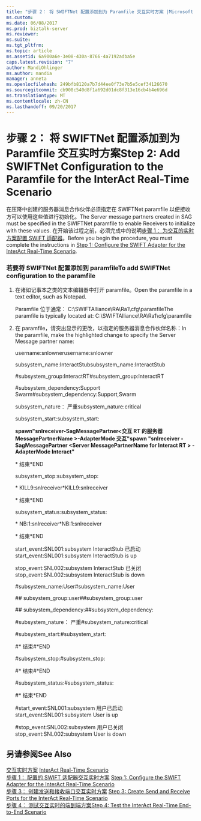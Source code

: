 ```yaml
---
title: "步骤 2： 将 SWIFTNet 配置添加到为 Paramfile 交互实时方案 |Microsoft 文档"
ms.custom: 
ms.date: 06/08/2017
ms.prod: biztalk-server
ms.reviewer: 
ms.suite: 
ms.tgt_pltfrm: 
ms.topic: article
ms.assetid: 6a900a6e-3e08-430a-8766-4a7192adba5e
caps.latest.revision: "7"
author: MandiOhlinger
ms.author: mandia
manager: anneta
ms.openlocfilehash: 249bfb8120a7b7d44ee0f73e7b5e5cef34126670
ms.sourcegitcommit: cb908c540d8f1a692d01dc8f313e16cb4b4e696d
ms.translationtype: MT
ms.contentlocale: zh-CN
ms.lasthandoff: 09/20/2017
---
```

# <a name="step-2-add-swiftnet-configuration-to-the-paramfile-for-the-interact-real-time-scenario"></a><span data-ttu-id="bd2ea-102">步骤 2： 将 SWIFTNet 配置添加到为 Paramfile 交互实时方案</span><span class="sxs-lookup"><span data-stu-id="bd2ea-102">Step 2: Add SWIFTNet Configuration to the Paramfile for the InterAct Real-Time Scenario</span></span>
<span data-ttu-id="bd2ea-103">在压降中创建的服务器消息合作伙伴必须指定在 SWIFTNet paramfile 以便接收方可以使用这些值进行初始化。</span><span class="sxs-lookup"><span data-stu-id="bd2ea-103">The Server message partners created in SAG must be specified in the SWIFTNet paramfile to enable Receivers to initialize with these values.</span></span> <span data-ttu-id="bd2ea-104">在开始该过程之前，必须完成中的说明[步骤 1： 为交互的实时方案配置 SWIFT 适配器](../../adapters-and-accelerators/fileact-interact/step-1-configure-the-swift-adapter-for-the-interact-real-time-scenario.md)。</span><span class="sxs-lookup"><span data-stu-id="bd2ea-104">Before you begin the procedure, you must complete the instructions in [Step 1: Configure the SWIFT Adapter for the InterAct Real-Time Scenario](../../adapters-and-accelerators/fileact-interact/step-1-configure-the-swift-adapter-for-the-interact-real-time-scenario.md).</span></span>  
  
### <a name="to-add-swiftnet-configuration-to-the-paramfile"></a><span data-ttu-id="bd2ea-105">若要将 SWIFTNet 配置添加到 paramfile</span><span class="sxs-lookup"><span data-stu-id="bd2ea-105">To add SWIFTNet configuration to the paramfile</span></span>  
  
1.  <span data-ttu-id="bd2ea-106">在诸如记事本之类的文本编辑器中打开 paramfile。</span><span class="sxs-lookup"><span data-stu-id="bd2ea-106">Open the paramfile in a text editor, such as Notepad.</span></span>  
  
     <span data-ttu-id="bd2ea-107">Paramfile 位于通常： C:\SWIFTAlliance\RA\Ra1\cfg\paramfile</span><span class="sxs-lookup"><span data-stu-id="bd2ea-107">The paramfile is typically located at: C:\SWIFTAlliance\RA\Ra1\cfg\paramfile</span></span>  
  
2.  <span data-ttu-id="bd2ea-108">在 paramfile，请突出显示的更改，以指定的服务器消息合作伙伴名称：</span><span class="sxs-lookup"><span data-stu-id="bd2ea-108">In the paramfile, make the highlighted change to specify the Server Message partner name:</span></span>  
  
     <span data-ttu-id="bd2ea-109">username:snlowner</span><span class="sxs-lookup"><span data-stu-id="bd2ea-109">username:snlowner</span></span>  
  
     <span data-ttu-id="bd2ea-110">subsystem_name:InteractStub</span><span class="sxs-lookup"><span data-stu-id="bd2ea-110">subsystem_name:InteractStub</span></span>  
  
     <span data-ttu-id="bd2ea-111">\#subsystem_group:InteractRT</span><span class="sxs-lookup"><span data-stu-id="bd2ea-111">\#subsystem_group:InteractRT</span></span>  
  
     <span data-ttu-id="bd2ea-112">\#subsystem_dependency:Support Swarm</span><span class="sxs-lookup"><span data-stu-id="bd2ea-112">\#subsystem_dependency:Support,Swarm</span></span>  
  
     <span data-ttu-id="bd2ea-113">subsystem_nature： 严重</span><span class="sxs-lookup"><span data-stu-id="bd2ea-113">subsystem_nature:critical</span></span>  
  
     <span data-ttu-id="bd2ea-114">subsystem_start:</span><span class="sxs-lookup"><span data-stu-id="bd2ea-114">subsystem_start:</span></span>  
  
     <span data-ttu-id="bd2ea-115">**spawn"snlreceiver-SagMessagePartner\<交互 RT 的服务器 MessagePartnerName >-AdapterMode 交互"**</span><span class="sxs-lookup"><span data-stu-id="bd2ea-115">**spawn "snlreceiver -SagMessagePartner \<Server MessagePartnerName for Interact RT > -AdapterMode Interact"**</span></span>  
  
     <span data-ttu-id="bd2ea-116">* 结束</span><span class="sxs-lookup"><span data-stu-id="bd2ea-116">*END</span></span>  
  
     <span data-ttu-id="bd2ea-117">subsystem_stop:</span><span class="sxs-lookup"><span data-stu-id="bd2ea-117">subsystem_stop:</span></span>  
  
     <span data-ttu-id="bd2ea-118">* KILL9:snlreceiver</span><span class="sxs-lookup"><span data-stu-id="bd2ea-118">*KILL9:snlreceiver</span></span>  
  
     <span data-ttu-id="bd2ea-119">* 结束</span><span class="sxs-lookup"><span data-stu-id="bd2ea-119">*END</span></span>  
  
     <span data-ttu-id="bd2ea-120">subsystem_status:</span><span class="sxs-lookup"><span data-stu-id="bd2ea-120">subsystem_status:</span></span>  
  
     <span data-ttu-id="bd2ea-121">* NB:1:snlreceiver</span><span class="sxs-lookup"><span data-stu-id="bd2ea-121">*NB:1:snlreceiver</span></span>  
  
     <span data-ttu-id="bd2ea-122">* 结束</span><span class="sxs-lookup"><span data-stu-id="bd2ea-122">*END</span></span>  
  
     <span data-ttu-id="bd2ea-123">start_event:SNL001:subsystem InteractStub 已启动</span><span class="sxs-lookup"><span data-stu-id="bd2ea-123">start_event:SNL001:subsystem InteractStub is up</span></span>  
  
     <span data-ttu-id="bd2ea-124">stop_event:SNL002:subsystem InteractStub 已关闭</span><span class="sxs-lookup"><span data-stu-id="bd2ea-124">stop_event:SNL002:subsystem InteractStub is down</span></span>  
  
     <span data-ttu-id="bd2ea-125">\#subsystem_name:User</span><span class="sxs-lookup"><span data-stu-id="bd2ea-125">\#subsystem_name:User</span></span>  
  
     <span data-ttu-id="bd2ea-126">\## subsystem_group:user</span><span class="sxs-lookup"><span data-stu-id="bd2ea-126">\##subsystem_group:user</span></span>  
  
     <span data-ttu-id="bd2ea-127">\## subsystem_dependency:</span><span class="sxs-lookup"><span data-stu-id="bd2ea-127">\##subsystem_dependency:</span></span>  
  
     <span data-ttu-id="bd2ea-128">\#subsystem_nature： 严重</span><span class="sxs-lookup"><span data-stu-id="bd2ea-128">\#subsystem_nature:critical</span></span>  
  
     <span data-ttu-id="bd2ea-129">\#subsystem_start:</span><span class="sxs-lookup"><span data-stu-id="bd2ea-129">\#subsystem_start:</span></span>  
  
     <span data-ttu-id="bd2ea-130">\#* 结束</span><span class="sxs-lookup"><span data-stu-id="bd2ea-130">\#*END</span></span>  
  
     <span data-ttu-id="bd2ea-131">\#subsystem_stop:</span><span class="sxs-lookup"><span data-stu-id="bd2ea-131">\#subsystem_stop:</span></span>  
  
     <span data-ttu-id="bd2ea-132">\#* 结束</span><span class="sxs-lookup"><span data-stu-id="bd2ea-132">\#*END</span></span>  
  
     <span data-ttu-id="bd2ea-133">\#subsystem_status:</span><span class="sxs-lookup"><span data-stu-id="bd2ea-133">\#subsystem_status:</span></span>  
  
     #<a name="end"></a><span data-ttu-id="bd2ea-134">* 结束</span><span class="sxs-lookup"><span data-stu-id="bd2ea-134">*END</span></span>  
  
     #<a name="starteventsnl001subsystem-user-is-up"></a><span data-ttu-id="bd2ea-135">start_event:SNL001:subsystem 用户已启动</span><span class="sxs-lookup"><span data-stu-id="bd2ea-135">start_event:SNL001:subsystem User is up</span></span>  
  
     #<a name="stopeventsnl002subsystem-user-is-down"></a><span data-ttu-id="bd2ea-136">stop_event:SNL002:subsystem 用户已关闭</span><span class="sxs-lookup"><span data-stu-id="bd2ea-136">stop_event:SNL002:subsystem User is down</span></span>  
  
## <a name="see-also"></a><span data-ttu-id="bd2ea-137">另请参阅</span><span class="sxs-lookup"><span data-stu-id="bd2ea-137">See Also</span></span>  
 <span data-ttu-id="bd2ea-138">[交互实时方案](../../adapters-and-accelerators/fileact-interact/interact-real-time-scenario.md) </span><span class="sxs-lookup"><span data-stu-id="bd2ea-138">[InterAct Real-Time Scenario](../../adapters-and-accelerators/fileact-interact/interact-real-time-scenario.md) </span></span>  
 <span data-ttu-id="bd2ea-139">[步骤 1： 配置的 SWIFT 适配器交互实时方案](../../adapters-and-accelerators/fileact-interact/step-1-configure-the-swift-adapter-for-the-interact-real-time-scenario.md) </span><span class="sxs-lookup"><span data-stu-id="bd2ea-139">[Step 1: Configure the SWIFT Adapter for the InterAct Real-Time Scenario](../../adapters-and-accelerators/fileact-interact/step-1-configure-the-swift-adapter-for-the-interact-real-time-scenario.md) </span></span>  
 <span data-ttu-id="bd2ea-140">[步骤 3： 创建发送和接收端口交互实时方案](../../adapters-and-accelerators/fileact-interact/step-3-create-send-and-receive-ports-for-the-interact-real-time-scenario.md) </span><span class="sxs-lookup"><span data-stu-id="bd2ea-140">[Step 3: Create Send and Receive Ports for the InterAct Real-Time Scenario](../../adapters-and-accelerators/fileact-interact/step-3-create-send-and-receive-ports-for-the-interact-real-time-scenario.md) </span></span>  
 [<span data-ttu-id="bd2ea-141">步骤 4： 测试交互实时的端到端方案</span><span class="sxs-lookup"><span data-stu-id="bd2ea-141">Step 4: Test the InterAct Real-Time End-to-End Scenario</span></span>](../../adapters-and-accelerators/fileact-interact/step-4-test-the-interact-real-time-end-to-end-scenario.md)
